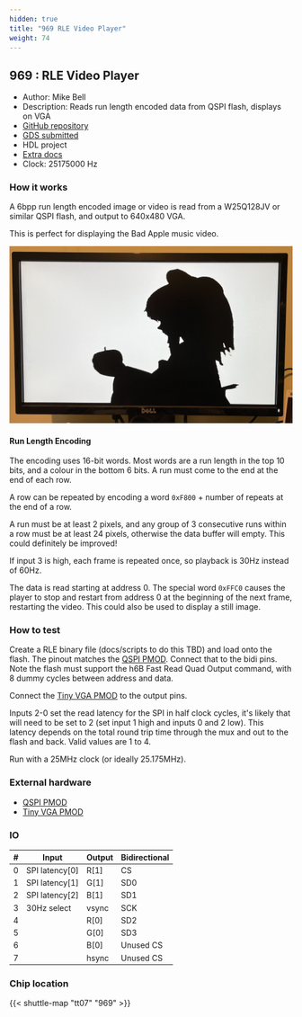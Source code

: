 ```yaml
---
hidden: true
title: "969 RLE Video Player"
weight: 74
---
```


## 969 : RLE Video Player

* Author: Mike Bell
* Description: Reads run length encoded data from QSPI flash, displays on VGA
* [GitHub repository](https://github.com/MichaelBell/tt07-rle-vga)
* [GDS submitted](https://github.com/MichaelBell/tt07-rle-vga/actions/runs/9071294977)
* HDL project
* [Extra docs]()
* Clock: 25175000 Hz

<!---

This file is used to generate your project datasheet. Please fill in the information below and delete any unused
sections.

You can also include images in this folder and reference them in the markdown. Each image must be less than
512 kb in size, and the combined size of all images must be less than 1 MB.
-->


### How it works

A 6bpp run length encoded image or video is read from a W25Q128JV or similar QSPI flash, and output to 640x480 VGA.

This is perfect for displaying the Bad Apple music video.

![A frame from Bad Apple, rendered by the FPGA version of this design](images/badapple.jpg)

#### Run Length Encoding

The encoding uses 16-bit words. Most words are a run length in the top 10 bits, and a colour in the bottom 6 bits.  A run must come to the end at the end of each row.

A row can be repeated by encoding a word `0xF800` + number of repeats at the end of a row.

A run must be at least 2 pixels, and any group of 3 consecutive runs within a row must be at least 24 pixels, otherwise the data buffer will empty.  This could definitely be improved!

If input 3 is high, each frame is repeated once, so playback is 30Hz instead of 60Hz.

The data is read starting at address 0.  The special word `0xFFC0` causes the player to stop and restart from address 0 at the beginning of the next frame, restarting the video.  This could also be used to display a still image.

### How to test

Create a RLE binary file (docs/scripts to do this TBD) and load onto the flash.  The pinout matches the [QSPI PMOD](https://github.com/mole99/qspi-pmod).  Connect that to the bidi pins.  Note the flash must support the h6B Fast Read Quad Output command, with 8 dummy cycles between address and data.

Connect the [Tiny VGA PMOD](https://github.com/mole99/tiny-vga) to the output pins.

Inputs 2-0 set the read latency for the SPI in half clock cycles, it's likely that will need to be set to 2 (set input 1 high and inputs 0 and 2 low).  This latency depends on the total round trip time through the mux and out to the flash and back.  Valid values are 1 to 4.

Run with a 25MHz clock (or ideally 25.175MHz).

### External hardware

* [QSPI PMOD](https://github.com/mole99/qspi-pmod)
* [Tiny VGA PMOD](https://github.com/mole99/tiny-vga)


### IO

| #             | Input    | Output   | Bidirectional   |
| ------------- | -------- | -------- | --------------- |
| 0 | SPI latency[0]  | R[1]  | CS        |
| 1 | SPI latency[1]  | G[1]  | SD0        |
| 2 | SPI latency[2]  | B[1]  | SD1        |
| 3 | 30Hz select  | vsync  | SCK        |
| 4 |   | R[0]  | SD2        |
| 5 |   | G[0]  | SD3        |
| 6 |   | B[0]  | Unused CS        |
| 7 |   | hsync  | Unused CS        |


### Chip location

{{< shuttle-map "tt07" "969" >}}
